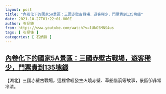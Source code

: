 ```yaml
---
layout: post
title: "內卷化下的國家5A景區：三國赤壁古戰場，遊客稀少，門票貴到135塊錢"
date: 2021-10-27T01:22:01.000Z
author: 石炳鋒
from: https://www.youtube.com/watch?v=lUkO5MNS4us
tags: [ 石炳锋 ]
categories: [ 石炳锋 ]
---
```

<!--1635297721000-->
[內卷化下的國家5A景區：三國赤壁古戰場，遊客稀少，門票貴到135塊錢](https://www.youtube.com/watch?v=lUkO5MNS4us)
------

<div>
【湖北】三國赤壁古戰場，這裡曾經發生火燒赤壁、草船借箭等故事，景區卻非常冷清。
</div>
